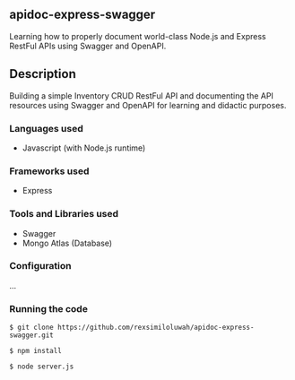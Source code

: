 ## apidoc-express-swagger

Learning how to properly document world-class Node.js and Express RestFul APIs using Swagger and OpenAPI.

## Description
Building a simple Inventory CRUD RestFul API and documenting the API resources using Swagger and OpenAPI for learning and didactic purposes.

### Languages used
- Javascript (with Node.js runtime)

### Frameworks used 
- Express

### Tools and Libraries used 
- Swagger
- Mongo Atlas (Database)

### Configuration
...

### Running the code
```
$ git clone https://github.com/rexsimiloluwah/apidoc-express-swagger.git
```

```
$ npm install
```

```
$ node server.js
```

